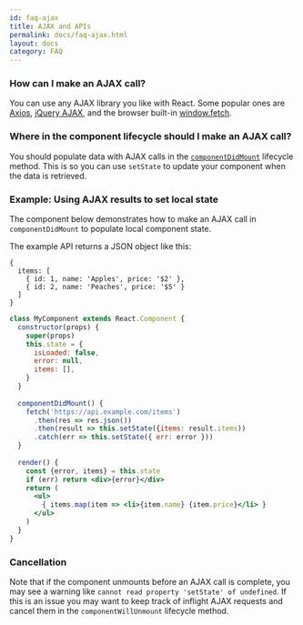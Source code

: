 ```yaml
---
id: faq-ajax
title: AJAX and APIs
permalink: docs/faq-ajax.html
layout: docs
category: FAQ
---
```


### How can I make an AJAX call?

You can use any AJAX library you like with React. Some popular ones are [Axios](https://github.com/axios/axios), [jQuery AJAX](https://api.jquery.com/jQuery.ajax/), and the browser built-in [window.fetch](https://developer.mozilla.org/en-US/docs/Web/API/Fetch_API).

### Where in the component lifecycle should I make an AJAX call?

You should populate data with AJAX calls in the [`componentDidMount`](https://reactjs.org/docs/react-component.html#mounting) lifecycle method. This is so you can use `setState` to update your component when the data is retrieved.

### Example: Using AJAX results to set local state

The component below demonstrates how to make an AJAX call in `componentDidMount` to populate local component state. 

The example API returns a JSON object like this:

```
{
  items: [
    { id: 1, name: 'Apples', price: '$2' },
    { id: 2, name: 'Peaches', price: '$5' }
  ] 
}
```

```jsx
class MyComponent extends React.Component {
  constructor(props) {
    super(props)
    this.state = {
      isLoaded: false,
      error: null,
      items: [],
    }
  }
  
  componentDidMount() {
    fetch('https://api.example.com/items')
      .then(res => res.json())
      .then(result => this.setState({items: result.items))
      .catch(err => this.setState({ err: error }))
  }
  
  render() {
    const {error, items} = this.state
    if (err) return <div>{error}</div>
    return (
      <ul>
        { items.map(item => <li>{item.name} {item.price}</li> }
      </ul>
    )
  }
}
```

### Cancellation

Note that if the component unmounts before an AJAX call is complete, you may see a warning like `cannot read property 'setState' of undefined`. If this is an issue you may want to keep track of inflight AJAX requests and cancel them in the `componentWillUnmount` lifecycle method.

